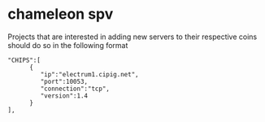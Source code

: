 # chameleon spv
Projects that are interested in adding new servers to their respective coins should do so in the following format

```
"CHIPS":[  
      {  
         "ip":"electrum1.cipig.net",
         "port":10053,
         "connection":"tcp",
         "version":1.4
      }
],
```

